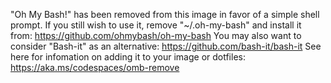 "Oh My Bash!" has been removed from this image in favor of a simple shell prompt. If you 
still wish to use it, remove "~/.oh-my-bash" and install it from: https://github.com/ohmybash/oh-my-bash
You may also want to consider "Bash-it" as an alternative: https://github.com/bash-it/bash-it
See here for infomation on adding it to your image or dotfiles: https://aka.ms/codespaces/omb-remove
